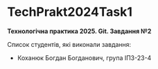 # TechPrakt2024Task1
**Технологічна практика 2025. Git. Завдання №2**

Список студентів, які виконали завдання:
* Коханюк Богдан Богданович, група ІПЗ-23-4
  
